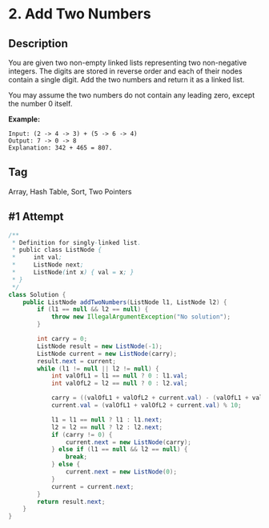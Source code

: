 # 2. Add Two Numbers

## Description

You are given two non-empty linked lists representing two non-negative integers. The digits are stored in reverse order and each of their nodes contain a single digit. Add the two numbers and return it as a linked list.

You may assume the two numbers do not contain any leading zero, except the number 0 itself.

**Example:**

```
Input: (2 -> 4 -> 3) + (5 -> 6 -> 4)
Output: 7 -> 0 -> 8
Explanation: 342 + 465 = 807.
```

## Tag

Array, Hash Table, Sort, Two Pointers

## #1 Attempt

```Java
/**
 * Definition for singly-linked list.
 * public class ListNode {
 *     int val;
 *     ListNode next;
 *     ListNode(int x) { val = x; }
 * }
 */
class Solution {
    public ListNode addTwoNumbers(ListNode l1, ListNode l2) {
        if (l1 == null && l2 == null) {
            throw new IllegalArgumentException("No solution");
        }

        int carry = 0;
        ListNode result = new ListNode(-1);
        ListNode current = new ListNode(carry);
        result.next = current;
        while (l1 != null || l2 != null) {
            int valOfL1 = l1 == null ? 0 : l1.val;
            int valOfL2 = l2 == null ? 0 : l2.val;

            carry = ((valOfL1 + valOfL2 + current.val) - (valOfL1 + valOfL2 + current.val) % 10) / 10;
            current.val = (valOfL1 + valOfL2 + current.val) % 10;

            l1 = l1 == null ? l1 : l1.next;
            l2 = l2 == null ? l2 : l2.next;
            if (carry != 0) {
                current.next = new ListNode(carry);
            } else if (l1 == null && l2 == null) {
                break;
            } else {
                current.next = new ListNode(0);
            }
            current = current.next;
        }
        return result.next;
    }
}
```
